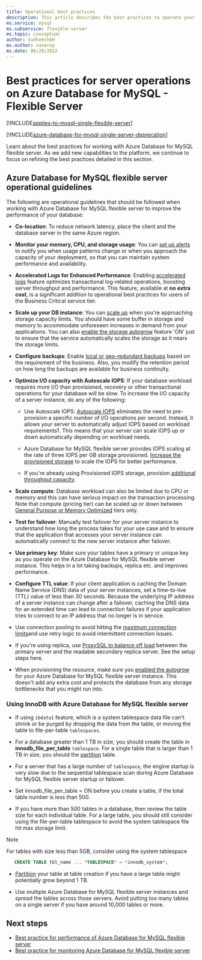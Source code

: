 ```yaml
---
title: Operational best practices
description: This article describes the best practices to operate your Azure Database for MySQL - Flexible Server database on Azure.
ms.service: mysql
ms.subservice: flexible-server
ms.topic: conceptual
author: SudheeshGH
ms.author: sunaray
ms.date: 06/20/2022
---
```


# Best practices for server operations on Azure Database for MySQL - Flexible Server

[!INCLUDE[applies-to-mysql-single-flexible-server](../includes/applies-to-mysql-single-flexible-server.md)]

[!INCLUDE[azure-database-for-mysql-single-server-deprecation](~/reusable-content/ce-skilling/azure/includes/mysql/includes/azure-database-for-mysql-single-server-deprecation.md)]

Learn about the best practices for working with Azure Database for MySQL flexible server. As we add new capabilities to the platform, we continue to focus on refining the best practices detailed in this section.

## Azure Database for MySQL flexible server operational guidelines

The following are operational guidelines that should be followed when working with Azure Database for MySQL flexible server to improve the performance of your database: 

* **Co-location**: To reduce network latency, place the client and the database server in the same Azure region.

* **Monitor your memory, CPU, and storage usage**: You can [set up alerts](how-to-alert-on-metric.md) to notify you when usage patterns change or when you approach the capacity of your deployment, so that you can maintain system performance and availability. 

* **Accelerated Logs for Enhanced Performance**:  Enabling [accelerated logs](./concepts-accelerated-logs.md) feature optimizes transactional log-related operations, boosting server throughput and performance. This feature, available at **no extra cost**, is a significant addition to operational best practices for users of the Business Critical service tier.

* **Scale up your DB instance**: You can [scale up](../single-server/how-to-create-manage-server-portal.md) when you're approaching storage capacity limits. You should have some buffer in storage and memory to accommodate unforeseen increases in demand from your applications. You can also [enable the storage autogrow](../single-server/how-to-auto-grow-storage-portal.md) feature 'ON' just to ensure that the service automatically scales the storage as it nears the storage limits. 

* **Configure backups**: Enable [local or geo-redundant backups](how-to-restore-server-portal.md) based on the requirement of the business. Also, you modify the retention period on how long the backups are available for business continuity. 

* **Optimize I/O capacity with Autoscale IOPS**: If your database workload requires more I/O than provisioned, recovery or other transactional operations for your database will be slow. To increase the I/O capacity of a server instance, do any of the following: 

    * Use Autoscale IOPS: [Autoscale IOPS](./concepts-service-tiers-storage.md#autoscale-iops) eliminates the need to pre-provision a specific number of I/O operations per second. Instead, it allows your server to automatically adjust IOPS based on workload requirements1. This means that your server can scale IOPS up or down automatically depending on workload needs. 

    * Azure Database for MySQL flexible server provides IOPS scaling at the rate of three IOPS per GB storage provisioned. [Increase the provisioned storage](../single-server/how-to-create-manage-server-portal.md#scale-storage-up) to scale the IOPS for better performance. 

    * If you're already using Provisioned IOPS storage, provision [additional throughput capacity](../single-server/how-to-create-manage-server-portal.md#scale-storage-up). 

* **Scale compute**: Database workload can also be limited due to CPU or memory and this can have serious impact on the transaction processing. Note that compute (pricing tier) can be scaled up or down between [General Purpose or Memory Optimized](../single-server/concepts-pricing-tiers.md) tiers only. 

* **Test for failover**: Manually test failover for your server instance to understand how long the process takes for your use case and to ensure that the application that accesses your server instance can automatically connect to the new server instance after failover.

* **Use primary key**: Make sure your tables have a primary or unique key as you operate on the Azure Database for MySQL flexible server instance. This helps in a lot taking backups, replica etc. and improves performance.

* **Configure TTL value**: If your client application is caching the Domain Name Service (DNS) data of your server instances, set a time-to-live (TTL) value of less than 30 seconds. Because the underlying IP address of a server instance can change after a failover, caching the DNS data for an extended time can lead to connection failures if your application tries to connect to an IP address that no longer is in service.

* Use connection pooling to avoid hitting the [maximum connection limits](concepts-server-parameters.md#max_connections)and use retry logic to avoid intermittent connection issues. 

* If you're using replica, use [ProxySQL to balance off load](https://techcommunity.microsoft.com/t5/azure-database-for-mysql/scaling-an-azure-database-for-mysql-workload-running-on/ba-p/1105847) between the primary server and the readable secondary replica server. See the setup steps here.

* When provisioning the resource, make sure you [enabled the autogrow](../single-server/how-to-auto-grow-storage-portal.md) for your Azure Database for MySQL flexible server instance. This doesn't add any extra cost and protects the database from any storage bottlenecks that you might run into.

### Using InnoDB with Azure Database for MySQL flexible server

*	If using `ibdata1` feature, which is a system tablespace data file can't shrink or be purged by dropping the data from the table, or moving the table to file-per-table `tablespaces`.

* For a database greater than 1 TB in size, you should create the table in **innodb_file_per_table** `tablespace`. For a single table that is larger than 1 TB in size, you should the [partition](https://dev.mysql.com/doc/refman/5.7/en/partitioning.html) table.

*	For a server that has a large number of `tablespace`, the engine startup is very slow due to the sequential tablespace scan during Azure Database for MySQL flexible server startup or failover. 

* Set innodb_file_per_table = ON before you create a table, if the total table number is less than 500.

* If you have more than 500 tables in a database, then review the table size for each individual table. For a large table, you should still consider using the file-per-table tablespace to avoid the system tablespace file hit max storage limit.

> [!NOTE]
> For tables with size less than 5GB, consider using the system tablespace 
> ```sql
>    CREATE TABLE tbl_name ... *TABLESPACE* = *innodb_system*;
> ```

* [Partition](https://dev.mysql.com/doc/refman/5.7/en/partitioning.html) your table at table creation if you have a large table might potentially grow beyond 1 TB.

* Use multiple Azure Database for MySQL flexible server instances and spread the tables across those servers. Avoid putting too many tables on a single server if you have around 10,000 tables or more. 

## Next steps
- [Best practice for performance of Azure Database for MySQL flexible server](concept-performance-best-practices.md)
- [Best practice for monitoring Azure Database for MySQL flexible server](concept-monitoring-best-practices.md)
